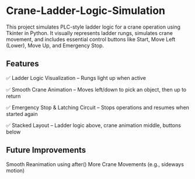 # Crane-Ladder-Logic-Simulation

This project simulates PLC-style ladder logic for a crane operation using Tkinter in Python. It visually represents ladder rungs, simulates crane movement, and includes essential control buttons like Start, Move Left (Lower), Move Up, and Emergency Stop.

## Features
✅ Ladder Logic Visualization – Rungs light up when active

✅ Smooth Crane Animation – Moves left/down to pick an object, then up to return

✅ Emergency Stop & Latching Circuit – Stops operations and resumes when started again

✅ Stacked Layout – Ladder logic above, crane animation middle, buttons below

## Future Improvements
Smooth Reanimation using after()
More Crane Movements (e.g., sideways motion)
